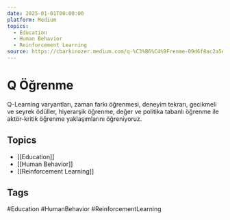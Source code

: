 ```yaml
---
date: 2025-01-01T00:00:00
platform: Medium
topics:
  - Education
  - Human Behavior
  - Reinforcement Learning
source: https://cbarkinozer.medium.com/q-%C3%B6%C4%9Frenme-09d6f8ac2a5e
---
```

# Q Öğrenme

Q-Learning varyantları, zaman farkı öğrenmesi, deneyim tekrarı, gecikmeli ve seyrek ödüller, hiyerarşik öğrenme, değer ve politika tabanlı öğrenme ile aktör-kritik öğrenme yaklaşımlarını öğreniyoruz.

## Topics
- [[Education]]
- [[Human Behavior]]
- [[Reinforcement Learning]]

## Tags
#Education #HumanBehavior #ReinforcementLearning